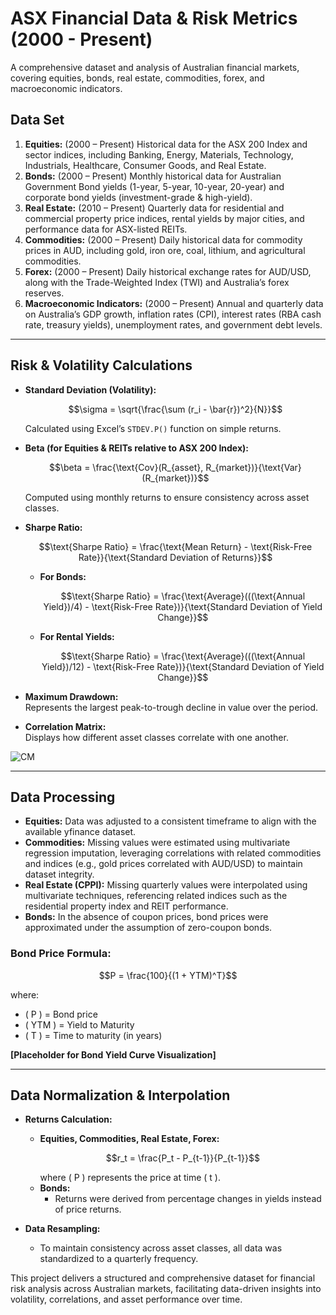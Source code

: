 # ASX Financial Data & Risk Metrics (2000 - Present)

A comprehensive dataset and analysis of Australian financial markets, covering equities, bonds, real estate, commodities, forex, and macroeconomic indicators.

## Data Set

1) **Equities:** (2000 – Present) Historical data for the ASX 200 Index and sector indices, including Banking, Energy, Materials, Technology, Industrials, Healthcare, Consumer Goods, and Real Estate.
2) **Bonds:** (2000 – Present) Monthly historical data for Australian Government Bond yields (1-year, 5-year, 10-year, 20-year) and corporate bond yields (investment-grade & high-yield).
3) **Real Estate:** (2010 – Present) Quarterly data for residential and commercial property price indices, rental yields by major cities, and performance data for ASX-listed REITs.
4) **Commodities:** (2000 – Present) Daily historical data for commodity prices in AUD, including gold, iron ore, coal, lithium, and agricultural commodities.
5) **Forex:** (2000 – Present) Daily historical exchange rates for AUD/USD, along with the Trade-Weighted Index (TWI) and Australia’s forex reserves.
6) **Macroeconomic Indicators:** (2000 – Present) Annual and quarterly data on Australia’s GDP growth, inflation rates (CPI), interest rates (RBA cash rate, treasury yields), unemployment rates, and government debt levels.

---

## Risk & Volatility Calculations

- **Standard Deviation (Volatility):**  
  ```math
  \sigma = \sqrt{\frac{\sum (r_i - \bar{r})^2}{N}}
  ```  
  Calculated using Excel’s `STDEV.P()` function on simple returns.

- **Beta (for Equities & REITs relative to ASX 200 Index):**  
  ```math
  \beta = \frac{\text{Cov}(R_{asset}, R_{market})}{\text{Var}(R_{market})}
  ```  
  Computed using monthly returns to ensure consistency across asset classes.

- **Sharpe Ratio:**  
  ```math
  \text{Sharpe Ratio} = \frac{\text{Mean Return} - \text{Risk-Free Rate}}{\text{Standard Deviation of Returns}}
  ```  
  - **For Bonds:**  
    ```math
    \text{Sharpe Ratio} = \frac{\text{Average}(((\text{Annual Yield})/4) - \text{Risk-Free Rate})}{\text{Standard Deviation of Yield Change}}
    ```  
  - **For Rental Yields:**  
    ```math
    \text{Sharpe Ratio} = \frac{\text{Average}(((\text{Annual Yield})/12) - \text{Risk-Free Rate})}{\text{Standard Deviation of Yield Change}}
    ```

- **Maximum Drawdown:**  
  Represents the largest peak-to-trough decline in value over the period.

- **Correlation Matrix:**  
  Displays how different asset classes correlate with one another.

 ![CM](https://github.com/user-attachments/assets/fdc120e3-2ead-44cf-b486-768d061fcf81)

---

## Data Processing

- **Equities:** Data was adjusted to a consistent timeframe to align with the available yfinance dataset.
- **Commodities:** Missing values were estimated using multivariate regression imputation, leveraging correlations with related commodities and indices (e.g., gold prices correlated with AUD/USD) to maintain dataset integrity.
- **Real Estate (CPPI):** Missing quarterly values were interpolated using multivariate techniques, referencing related indices such as the residential property index and REIT performance.
- **Bonds:** In the absence of coupon prices, bond prices were approximated under the assumption of zero-coupon bonds.

### **Bond Price Formula:**
```math
P = \frac{100}{(1 + YTM)^T}
```
where:
- \( P \) = Bond price
- \( YTM \) = Yield to Maturity
- \( T \) = Time to maturity (in years)

**[Placeholder for Bond Yield Curve Visualization]**

---

## Data Normalization & Interpolation

- **Returns Calculation:**
  - **Equities, Commodities, Real Estate, Forex:**
    ```math
    r_t = \frac{P_t - P_{t-1}}{P_{t-1}}
    ```
    where \( P \) represents the price at time \( t \).
  - **Bonds:**
    - Returns were derived from percentage changes in yields instead of price returns.

- **Data Resampling:**
  - To maintain consistency across asset classes, all data was standardized to a quarterly frequency.

This project delivers a structured and comprehensive dataset for financial risk analysis across Australian markets, facilitating data-driven insights into volatility, correlations, and asset performance over time.

